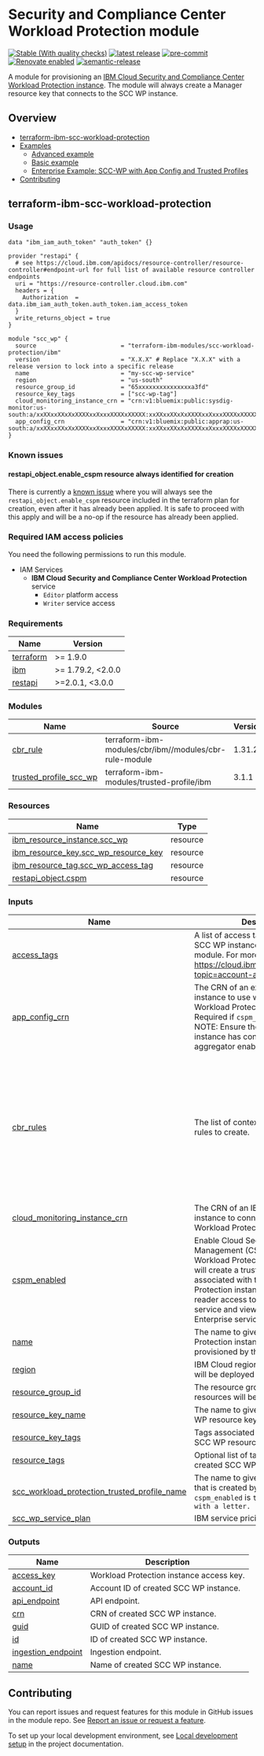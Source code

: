 <!-- Update the title -->
# Security and Compliance Center Workload Protection module

[![Stable (With quality checks)](https://img.shields.io/badge/Status-Stable%20(With%20quality%20checks)-green)](https://terraform-ibm-modules.github.io/documentation/#/badge-status)
[![latest release](https://img.shields.io/github/v/release/terraform-ibm-modules/terraform-ibm-scc-workload-protection?logo=GitHub&sort=semver)](https://github.com/terraform-ibm-modules/terraform-ibm-scc-workload-protection/releases/latest)
[![pre-commit](https://img.shields.io/badge/pre--commit-enabled-brightgreen?logo=pre-commit&logoColor=white)](https://github.com/pre-commit/pre-commit)
[![Renovate enabled](https://img.shields.io/badge/renovate-enabled-brightgreen.svg)](https://renovatebot.com/)
[![semantic-release](https://img.shields.io/badge/%20%20%F0%9F%93%A6%F0%9F%9A%80-semantic--release-e10079.svg)](https://github.com/semantic-release/semantic-release)

<!-- Add a description of module(s) in this repo -->
A module for provisioning an [IBM Cloud Security and Compliance Center Workload Protection instance](https://cloud.ibm.com/docs/workload-protection?topic=workload-protection-getting-started). The module will always create a Manager resource key that connects to the SCC WP instance.

<!-- Below content is automatically populated via pre-commit hook -->
<!-- BEGIN OVERVIEW HOOK -->
## Overview
* [terraform-ibm-scc-workload-protection](#terraform-ibm-scc-workload-protection)
* [Examples](./examples)
    * [Advanced example](./examples/advanced)
    * [Basic example](./examples/basic)
    * [Enterprise Example: SCC-WP with App Config and Trusted Profiles](./examples/enterprise)
* [Contributing](#contributing)
<!-- END OVERVIEW HOOK -->


<!--
If this repo contains any reference architectures, uncomment the heading below and links to them.
(Usually in the `/reference-architectures` directory.)
See "Reference architecture" in Authoring Guidelines in the public documentation at
https://terraform-ibm-modules.github.io/documentation/#/implementation-guidelines?id=reference-architecture
-->
<!-- ## Reference architectures -->


<!-- This heading should always match the name of the root level module (aka the repo name) -->
## terraform-ibm-scc-workload-protection

### Usage

<!--
Add an example of the use of the module in the following code block.

Use real values instead of "var.<var_name>" or other placeholder values
unless real values don't help users know what to change.
-->

```hcl
data "ibm_iam_auth_token" "auth_token" {}

provider "restapi" {
  # see https://cloud.ibm.com/apidocs/resource-controller/resource-controller#endpoint-url for full list of available resource controller endpoints
  uri = "https://resource-controller.cloud.ibm.com"
  headers = {
    Authorization  = data.ibm_iam_auth_token.auth_token.iam_access_token
  }
  write_returns_object = true
}

module "scc_wp" {
  source                        = "terraform-ibm-modules/scc-workload-protection/ibm"
  version                       = "X.X.X" # Replace "X.X.X" with a release version to lock into a specific release
  name                          = "my-scc-wp-service"
  region                        = "us-south"
  resource_group_id             = "65xxxxxxxxxxxxxxxa3fd"
  resource_key_tags             = ["scc-wp-tag"]
  cloud_monitoring_instance_crn = "crn:v1:bluemix:public:sysdig-monitor:us-south:a/xxXXxxXXxXxXXXXxxXxxxXXXXxXXXXX:xxXXxxXXxXxXXXXxxXxxxXXXXxXXXXX::"
  app_config_crn                = "crn:v1:bluemix:public:apprap:us-south:a/xxXXxxXXxXxXXXXxxXxxxXXXXxXXXXX:xxXXxxXXxXxXXXXxxXxxxXXXXxXXXXX::"
}
```

### Known issues
#### restapi_object.enable_cspm resource always identified for creation
There is currently a [known issue](https://github.com/terraform-ibm-modules/terraform-ibm-scc-workload-protection/issues/243) where you will always see the `restapi_object.enable_cspm` resource included in the terraform plan for creation, even after it has already been applied. It is safe to proceed with this apply and will be a no-op if the resource has already been applied.

### Required IAM access policies

<!-- PERMISSIONS REQUIRED TO RUN MODULE
If this module requires permissions, uncomment the following block and update
the sample permissions, following the format.
Replace the sample Account and IBM Cloud service names and roles with the
information in the console at
Manage > Access (IAM) > Access groups > Access policies.
-->

You need the following permissions to run this module.

- IAM Services
    - **IBM Cloud Security and Compliance Center Workload Protection** service
        - `Editor` platform access
        - `Writer` service access

<!-- NO PERMISSIONS FOR MODULE
If no permissions are required for the module, uncomment the following
statement instead the previous block.
-->

<!-- No permissions are needed to run this module.-->


<!-- Below content is automatically populated via pre-commit hook -->
<!-- BEGINNING OF PRE-COMMIT-TERRAFORM DOCS HOOK -->
### Requirements

| Name | Version |
|------|---------|
| <a name="requirement_terraform"></a> [terraform](#requirement\_terraform) | >= 1.9.0 |
| <a name="requirement_ibm"></a> [ibm](#requirement\_ibm) | >= 1.79.2, <2.0.0 |
| <a name="requirement_restapi"></a> [restapi](#requirement\_restapi) | >=2.0.1, <3.0.0 |

### Modules

| Name | Source | Version |
|------|--------|---------|
| <a name="module_cbr_rule"></a> [cbr\_rule](#module\_cbr\_rule) | terraform-ibm-modules/cbr/ibm//modules/cbr-rule-module | 1.31.2 |
| <a name="module_trusted_profile_scc_wp"></a> [trusted\_profile\_scc\_wp](#module\_trusted\_profile\_scc\_wp) | terraform-ibm-modules/trusted-profile/ibm | 3.1.1 |

### Resources

| Name | Type |
|------|------|
| [ibm_resource_instance.scc_wp](https://registry.terraform.io/providers/ibm-cloud/ibm/latest/docs/resources/resource_instance) | resource |
| [ibm_resource_key.scc_wp_resource_key](https://registry.terraform.io/providers/ibm-cloud/ibm/latest/docs/resources/resource_key) | resource |
| [ibm_resource_tag.scc_wp_access_tag](https://registry.terraform.io/providers/ibm-cloud/ibm/latest/docs/resources/resource_tag) | resource |
| [restapi_object.cspm](https://registry.terraform.io/providers/Mastercard/restapi/latest/docs/resources/object) | resource |

### Inputs

| Name | Description | Type | Default | Required |
|------|-------------|------|---------|:--------:|
| <a name="input_access_tags"></a> [access\_tags](#input\_access\_tags) | A list of access tags to apply to the SCC WP instance created by the module. For more information, see https://cloud.ibm.com/docs/account?topic=account-access-tags-tutorial. | `list(string)` | `[]` | no |
| <a name="input_app_config_crn"></a> [app\_config\_crn](#input\_app\_config\_crn) | The CRN of an existing App Config instance to use with the SCC Workload Protection instance. Required if `cspm_enabled` is true. NOTE: Ensure the App Config instance has configuration aggregator enabled. | `string` | `null` | no |
| <a name="input_cbr_rules"></a> [cbr\_rules](#input\_cbr\_rules) | The list of context-based restriction rules to create. | <pre>list(object({<br/>    description = string<br/>    account_id  = string<br/>    tags = optional(list(object({<br/>      name  = string<br/>      value = string<br/>    })), [])<br/>    rule_contexts = list(object({<br/>      attributes = optional(list(object({<br/>        name  = string<br/>        value = string<br/>    }))) }))<br/>    enforcement_mode = string<br/>  }))</pre> | `[]` | no |
| <a name="input_cloud_monitoring_instance_crn"></a> [cloud\_monitoring\_instance\_crn](#input\_cloud\_monitoring\_instance\_crn) | The CRN of an IBM Cloud Monitoring instance to connect to the SCC Workload Protection instance. | `string` | `null` | no |
| <a name="input_cspm_enabled"></a> [cspm\_enabled](#input\_cspm\_enabled) | Enable Cloud Security Posture Management (CSPM) for the Workload Protection instance. This will create a trusted profile associated with the SCC Workload Protection instance that has viewer / reader access to the App Config service and viewer access to the Enterprise service. [Learn more](https://cloud.ibm.com/docs/workload-protection?topic=workload-protection-about). | `bool` | `true` | no |
| <a name="input_name"></a> [name](#input\_name) | The name to give the SCC Workload Protection instance that will be provisioned by this module. | `string` | n/a | yes |
| <a name="input_region"></a> [region](#input\_region) | IBM Cloud region where all resources will be deployed | `string` | `"us-south"` | no |
| <a name="input_resource_group_id"></a> [resource\_group\_id](#input\_resource\_group\_id) | The resource group ID where resources will be provisioned. | `string` | n/a | yes |
| <a name="input_resource_key_name"></a> [resource\_key\_name](#input\_resource\_key\_name) | The name to give the IBM Cloud SCC WP resource key. | `string` | `"SCCWPManagerKey"` | no |
| <a name="input_resource_key_tags"></a> [resource\_key\_tags](#input\_resource\_key\_tags) | Tags associated with the IBM Cloud SCC WP resource key. | `list(string)` | `[]` | no |
| <a name="input_resource_tags"></a> [resource\_tags](#input\_resource\_tags) | Optional list of tags to be added to created SCC WP instance. | `list(string)` | `[]` | no |
| <a name="input_scc_workload_protection_trusted_profile_name"></a> [scc\_workload\_protection\_trusted\_profile\_name](#input\_scc\_workload\_protection\_trusted\_profile\_name) | The name to give the trusted profile that is created by this module if `cspm_enabled` is `true. Must begin with a letter.` | `string` | `"workload-protection-trusted-profile"` | no |
| <a name="input_scc_wp_service_plan"></a> [scc\_wp\_service\_plan](#input\_scc\_wp\_service\_plan) | IBM service pricing plan. | `string` | `"free-trial"` | no |

### Outputs

| Name | Description |
|------|-------------|
| <a name="output_access_key"></a> [access\_key](#output\_access\_key) | Workload Protection instance access key. |
| <a name="output_account_id"></a> [account\_id](#output\_account\_id) | Account ID of created SCC WP instance. |
| <a name="output_api_endpoint"></a> [api\_endpoint](#output\_api\_endpoint) | API endpoint. |
| <a name="output_crn"></a> [crn](#output\_crn) | CRN of created SCC WP instance. |
| <a name="output_guid"></a> [guid](#output\_guid) | GUID of created SCC WP instance. |
| <a name="output_id"></a> [id](#output\_id) | ID of created SCC WP instance. |
| <a name="output_ingestion_endpoint"></a> [ingestion\_endpoint](#output\_ingestion\_endpoint) | Ingestion endpoint. |
| <a name="output_name"></a> [name](#output\_name) | Name of created SCC WP instance. |
<!-- END OF PRE-COMMIT-TERRAFORM DOCS HOOK -->

<!-- Leave this section as is so that your module has a link to local development environment set up steps for contributors to follow -->
## Contributing

You can report issues and request features for this module in GitHub issues in the module repo. See [Report an issue or request a feature](https://github.com/terraform-ibm-modules/.github/blob/main/.github/SUPPORT.md).

To set up your local development environment, see [Local development setup](https://terraform-ibm-modules.github.io/documentation/#/local-dev-setup) in the project documentation.
